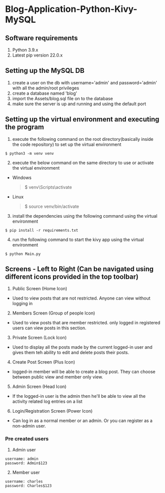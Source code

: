 # Blog-Application-Python-Kivy-MySQL

## Software requirements
  1. Python 3.9.x
  2. Latest pip version 22.0.x


## Setting up the MySQL DB
  1. create a user on the db with username='admin' and password='admin' with all the admin/root privileges
  2. create a database named 'blog'
  3. import the Assets/blog.sql file on to the database
  4. make sure the server is up and running and using the default port


## Setting up the virtual environment and executing the program
  1. execute the following command on the root directory(basically inside the code repository) to set up the virtual environment
  
    $ python3 -m venv venv
    
  2. execute the below command on the same directory to use or activate the virtual environment
  
  - Windows
  
    > $ venv\Scripts\activate
    
  - Linux
  
    > $ source venv/bin/activate
    
  3. install the dependencies using the following command using the virtual environment
  
    $ pip install -r requirements.txt
    
  4. run the following command to start the kivy app using the virtual environment
  
    $ python Main.py


## Screens - Left to Right (Can be navigated using different icons provided in the top toolbar)
  1. Public Screen (Home Icon)
  - Used to view posts that are not restricted. Anyone can view without logging in
    
  2. Members Screen (Group of people Icon)
  - Used to view posts that are member restricted. only logged in registered users can view posts in this section.
    
  3. Private Screen (Lock Icon)
  - Used to display all the posts made by the current logged-in user and gives them teh ability to edit and delete posts their posts.
    
  4. Create Post Screen (Plus Icon)
  - logged-in member will be able to create a blog post. They can choose between public view and member only view.
    
  5. Admin Screen (Head Icon)
  - If the logged-in user is the admin then he'll be able to view all the activity related log entries on a list
    
  6. Login/Registration Screen (Power Icon)
  - Can log in as a normal member or an admin. Or you can register as a non-admin user.
    


### Pre created users
  1. Admin user
  
    username: admin
    password: Admin$123
    
  2. Member user
  
    username: charles
    password: Charles$123




